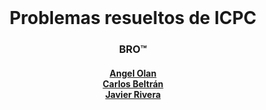 <div align="center" id="top"><br>
<h1><b>Problemas resueltos de ICPC</b></h1>
<h3><b>BRO&#8482;</b></h3>
<h4>
<a href="https://github.com/AngelOlanC">Angel Olan</a><br>
<a href="https://github.com/CarlosDaniel111">Carlos Beltrán</a><br>
<a href="https://github.com/ReivajRS">Javier Rivera</a><br>
</h4>
</div>
<br>